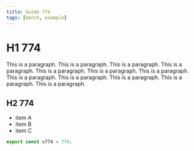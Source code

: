 ```yaml
---
title: Guide 774
tags: [bench, example]
---
```


# H1 774

This is a paragraph. This is a paragraph. This is a paragraph. This is a paragraph. This is a paragraph. This is a paragraph. This is a paragraph. This is a paragraph. This is a paragraph. This is a paragraph. This is a paragraph. This is a paragraph. 

## H2 774

- item A
- item B
- item C

```ts
export const v774 = 774;
```
